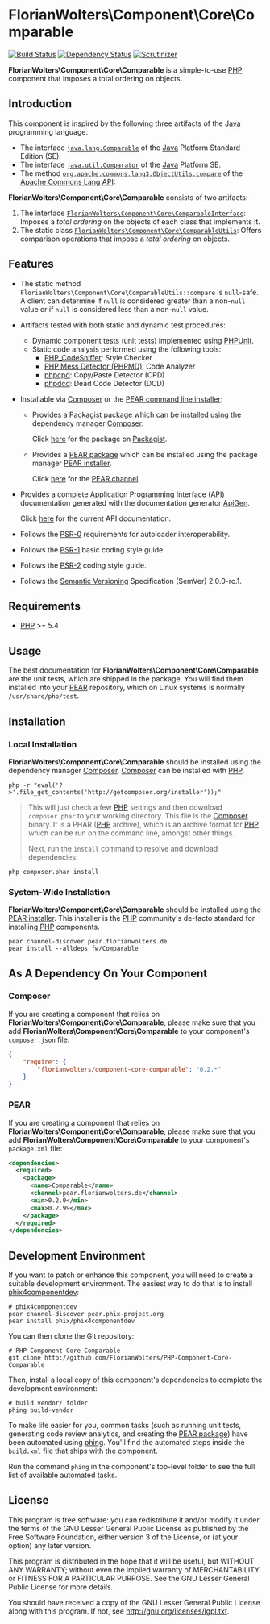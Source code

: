 # FlorianWolters\Component\Core\Comparable

[![Build Status](https://secure.travis-ci.org/FlorianWolters/PHP-Component-Core-Comparable.png?branch=master)](http://travis-ci.org/FlorianWolters/PHP-Component-Core-Comparable)
[![Dependency Status](https://www.versioneye.com/user/projects/51c330f0007fcd000200042c/badge.png)](https://www.versioneye.com/user/projects/51c330f0007fcd000200042c)
[![Scrutinizer](https://scrutinizer-ci.com/images/brand-navbar.png)](https://scrutinizer-ci.com/g/FlorianWolters/PHP-Component-Core-Cloneable/inspections)

**FlorianWolters\Component\Core\Comparable** is a simple-to-use [PHP][17] component that imposes a total ordering on objects.

## Introduction

This component is inspired by the following three artifacts of the [Java][26] programming language.

* The interface [`java.lang.Comparable`][28] of the [Java][26] Platform Standard Edition (SE).
* The interface [`java.util.Comparator`][29] of the [Java][26] Platform SE.
* The method [`org.apache.commons.lang3.ObjectUtils.compare`][30] of the [Apache Commons Lang API][27]:

**FlorianWolters\Component\Core\Comparable** consists of two artifacts:

1. The interface [`FlorianWolters\Component\Core\ComparableInterface`][31]: Imposes a *total ordering* on the objects of each class that implements it.
2. The static class [`FlorianWolters\Component\Core\ComparableUtils`][32]: Offers comparison operations that impose a *total ordering* on objects.

## Features

* The static method `FlorianWolters\Component\Core\ComparableUtils::compare` is `null`-safe. A client can determine if `null` is considered greater than a non-`null` value or if `null` is considered less than a non-`null` value.
* Artifacts tested with both static and dynamic test procedures:
    * Dynamic component tests (unit tests) implemented using [PHPUnit][19].
    * Static code analysis performed using the following tools:
        * [PHP_CodeSniffer][14]: Style Checker
        * [PHP Mess Detector (PHPMD)][18]: Code Analyzer
        * [phpcpd][4]: Copy/Paste Detector (CPD)
        * [phpdcd][5]: Dead Code Detector (DCD)
* Installable via [Composer][3] or the [PEAR command line installer][11]:
    * Provides a [Packagist][25] package which can be installed using the dependency manager [Composer][3].

      Click [here][24] for the package on [Packagist][25].
    * Provides a [PEAR package][13] which can be installed using the package manager [PEAR installer][11].

      Click [here][9] for the [PEAR channel][12].
* Provides a complete Application Programming Interface (API) documentation generated with the documentation generator [ApiGen][2].

  Click [here][1] for the current API documentation.
* Follows the [PSR-0][6] requirements for autoloader interoperability.
* Follows the [PSR-1][7] basic coding style guide.
* Follows the [PSR-2][8] coding style guide.
* Follows the [Semantic Versioning][20] Specification (SemVer) 2.0.0-rc.1.

## Requirements

* [PHP][17] >= 5.4

## Usage

The best documentation for **FlorianWolters\Component\Core\Comparable** are the unit tests, which are shipped in the package. You will find them installed into your [PEAR][10] repository, which on Linux systems is normally `/usr/share/php/test`.

## Installation

### Local Installation

**FlorianWolters\Component\Core\Comparable** should be installed using the dependency manager [Composer][3]. [Composer][3] can be installed with [PHP][6].

    php -r "eval('?>'.file_get_contents('http://getcomposer.org/installer'));"

> This will just check a few [PHP][17] settings and then download `composer.phar` to your working directory. This file is the [Composer][3] binary. It is a PHAR ([PHP][17] archive), which is an archive format for [PHP][17] which can be run on the command line, amongst other things.
>
> Next, run the `install` command to resolve and download dependencies:

    php composer.phar install

### System-Wide Installation

**FlorianWolters\Component\Core\Comparable** should be installed using the [PEAR installer][11]. This installer is the [PHP][17] community's de-facto standard for installing [PHP][17] components.

    pear channel-discover pear.florianwolters.de
    pear install --alldeps fw/Comparable

## As A Dependency On Your Component

### Composer

If you are creating a component that relies on **FlorianWolters\Component\Core\Comparable**, please make sure that you add **FlorianWolters\Component\Core\Comparable** to your component's `composer.json` file:

```json
{
    "require": {
        "florianwolters/component-core-comparable": "0.2.*"
    }
}
```

### PEAR

If you are creating a component that relies on **FlorianWolters\Component\Core\Comparable**, please make sure that you add **FlorianWolters\Component\Core\Comparable** to your component's `package.xml` file:

```xml
<dependencies>
  <required>
    <package>
      <name>Comparable</name>
      <channel>pear.florianwolters.de</channel>
      <min>0.2.0</min>
      <max>0.2.99</max>
    </package>
  </required>
</dependencies>
```

## Development Environment

If you want to patch or enhance this component, you will need to create a suitable development environment. The easiest way to do that is to install [phix4componentdev][16]:

    # phix4componentdev
    pear channel-discover pear.phix-project.org
    pear install phix/phix4componentdev

You can then clone the Git repository:

    # PHP-Component-Core-Comparable
    git clone http://github.com/FlorianWolters/PHP-Component-Core-Comparable

Then, install a local copy of this component's dependencies to complete the development environment:

    # build vendor/ folder
    phing build-vendor

To make life easier for you, common tasks (such as running unit tests, generating code review analytics, and creating the [PEAR package][13]) have been automated using [phing][15]. You'll find the automated steps inside the `build.xml` file that ships with the component.

Run the command `phing` in the component's top-level folder to see the full list of available automated tasks.

## License

This program is free software: you can redistribute it and/or modify it under the terms of the GNU Lesser General Public License as published by the Free Software Foundation, either version 3 of the License, or (at your option) any later version.

This program is distributed in the hope that it will be useful, but WITHOUT ANY WARRANTY; without even the implied warranty of MERCHANTABILITY or FITNESS FOR A PARTICULAR PURPOSE.  See the GNU Lesser General Public License for more details.

You should have received a copy of the GNU Lesser General Public License along with this program. If not, see <http://gnu.org/licenses/lgpl.txt>.

[1]: http://blog.florianwolters.de/PHP-Component-Core-Comparable
     "FlorianWolters\Component\Core | Application Programming Interface (API) documentation"
[2]: http://apigen.org
     "ApiGen | API documentation generator for PHP 5.3.+"
[3]: http://getcomposer.org
     "Composer"
[4]: https://github.com/sebastianbergmann/phpcpd
     "sebastianbergmann/phpcpd · GitHub"
[5]: https://github.com/sebastianbergmann/phpdcd
     "sebastianbergmann/phpdcd · GitHub"
[6]: https://github.com/php-fig/fig-standards/blob/master/accepted/PSR-0.md
     "PSR-0 requirements for autoloader interoperability"
[7]: https://github.com/php-fig/fig-standards/blob/master/accepted/PSR-1-basic-coding-standard.md
     "PSR-1 basic coding style guide"
[8]: https://github.com/php-fig/fig-standards/blob/master/accepted/PSR-2-coding-style-guide.md
     "PSR-2 coding style guide"
[9]: http://pear.florianwolters.de
     "PEAR channel of Florian Wolters"
[10]: http://pear.php.net
      "PEAR - PHP Extension and Application Repository"
[11]: http://pear.php.net/manual/en/guide.users.commandline.cli.php
      "Manual :: Command line installer (PEAR)"
[12]: http://pear.php.net/manual/en/guide.users.concepts.channel.php
      "Manual :: PEAR Channels"
[13]: http://pear.php.net/manual/en/guide.users.concepts.package.php
      "Manual :: PEAR Packages"
[14]: http://pear.php.net/package/PHP_CodeSniffer
      "PHP_CodeSniffer"
[15]: http://phing.info
      "Phing"
[16]: https://github.com/stuartherbert/phix4componentdev
      "stuartherbert/phix4componentdev · GitHub"
[17]: http://php.net
      "PHP: Hypertext Preprocessor"
[18]: http://phpmd.org
      "PHPMD - PHP Mess Detector"
[19]: http://phpunit.de
      "sebastianbergmann/phpunit · GitHub"
[20]: http://semver.org
      "Semantic Versioning"
[24]: http://packagist.org/packages/florianwolters/component-core-comparable
      "florianwolters/component-core-comparable - Packagist"
[25]: http://packagist.org
      "Packagist"
[26]: http://java.com
      "java.com: Java + You"
[27]: http://commons.apache.org/lang
      "Commons Lang"
[28]: http://docs.oracle.com/javase/7/docs/api/java/lang/Comparable.html
      "Comparable (Java Platform SE 7)"
[29]: http://docs.oracle.com/javase/7/docs/api/java/util/Comparator.html
      "Comparator (Java Platform SE 7)"
[30]: http://commons.apache.org/proper/commons-lang/javadocs/api-3.1/org/apache/commons/lang3/ObjectUtils.html#compare%28T,%20T,%20boolean%29
      "ObjectUtils (Commons Lang 3.1 API)"
[31]: src/php/FlorianWolters/Component/Core/ComparableInterface.php
      "FlorianWolters\Component\Core\ComparableInterface"
[32]: src/php/FlorianWolters/Component/Core/ComparableUtils.php
      "FlorianWolters\Component\Core\ComparableUtils"
